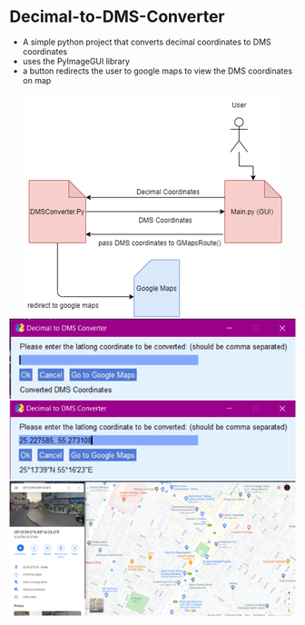 # Decimal-to-DMS-Converter
* A simple python project that converts decimal coordinates to DMS coordinates 
* uses the PyImageGUI library 
* a button redirects the user to google maps to view the DMS coordinates on map 


<div style="text-align:center"><img src="./Screenshots/diagram.png"/></div>
<div style="text-align:center"><img src="./Screenshots/Screenshot1.png"/></div>
<div style="text-align:center"><img src="./Screenshots/Screenshot2.png"/></div>
<div style="text-align:center"><img src="./Screenshots/Screenshot3.png"/></div>
